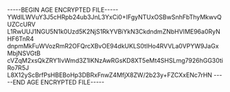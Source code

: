 -----BEGIN AGE ENCRYPTED FILE-----
YWdlLWVuY3J5cHRpb24ub3JnL3YxCi0+IFgyNTUxOSBwSnhFbThyMkwvQUZCcURV
L1RwUUJ1NGU5N1k0Uzd5K2NjS1RkYVBiYkN3CkdndmZNbHVIME96a0RyNHF6TnR4
dnpmMkFuWVozRmR2OFQrcXBvOE94dkUKLS0tIHo4RVVLa0VPYW9JaGxMbjNSVGtB
cVZqM2xsQkZRY1IvWmd3Z1lKNzAwRGsKD8XT5eMt4SHSLmg7926hGG30tiRo7R5J
L8X12yScBrfPsHBEBoHp3DBRxFnwZ4MfjX8ZW/2b23y+FZCXxENc7rHN
-----END AGE ENCRYPTED FILE-----
